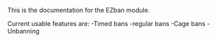 This is the documentation for the EZban module.

Current usable features are:
-Timed bans
-regular bans
-Cage bans
-Unbanning

